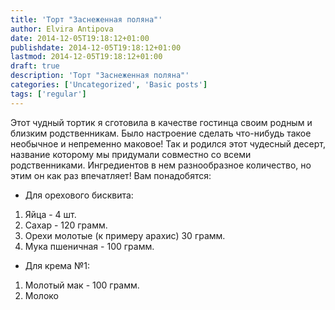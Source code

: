 ```yaml
---
title: 'Торт "Заснеженная поляна"'
author: Elvira Antipova
date: 2014-12-05T19:18:12+01:00
publishdate: 2014-12-05T19:18:12+01:00
lastmod: 2014-12-05T19:18:12+01:00
draft: true
description: 'Торт "Заснеженная поляна"'
categories: ['Uncategorized', 'Basic posts']
tags: ['regular']
---
```


Этот чудный тортик я сготовила в качестве гостинца своим родным и близким родственникам. Было настроение сделать что-нибудь такое необычное и непременно маковое! Так и родился этот чудесный десерт, название которому мы придумали совместно со всеми родственниками. Ингредиентов в нем разнообразное количество, но этим он как раз впечатляет! Вам понадобятся: 
- Для орехового бисквита:

 
1. Яйца - 4 шт.
1. Сахар - 120 грамм.
1. Орехи молотые (к примеру арахис) 30 грамм.
1. Мука пшеничная - 100 грамм.

 
- Для крема №1:

 
1. Молотый мак - 100 грамм.
1. Молоко

 

